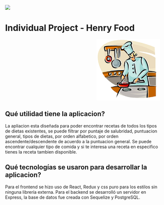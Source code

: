 <p align='left'>
    <img src='https://static.wixstatic.com/media/85087f_0d84cbeaeb824fca8f7ff18d7c9eaafd~mv2.png/v1/fill/w_160,h_30,al_c,q_85,usm_0.66_1.00_0.01/Logo_completo_Color_1PNG.webp' </img>
</p>

# Individual Project - Henry Food

<p align="right">
  <img height="200" src="./cooking.png" />
</p>

## Qué utilidad tiene la aplicacion?

La apliacion esta diseñada para poder encontrar recetas de todos los tipos de dietas existentes, se puede filtrar por puntaje de salubridad, puntuacion general, tipos
de dietas, por orden alfabetico, por orden ascendente/descendente de acuerdo a la puntuacion general. Se puede encontrar cualquier tipo de comida y si te interesa una receta en especifico tienes la receta tambien disponible.

## Qué tecnologías se usaron para desarrollar la aplicacion? 

Para el frontend se hizo uso de React, Redux y css puro para los estilos sin ninguna librería externa. Para el backend se desarrolló un servidor en Express, la base de datos fue creada con Sequelize y PostgreSQL.
